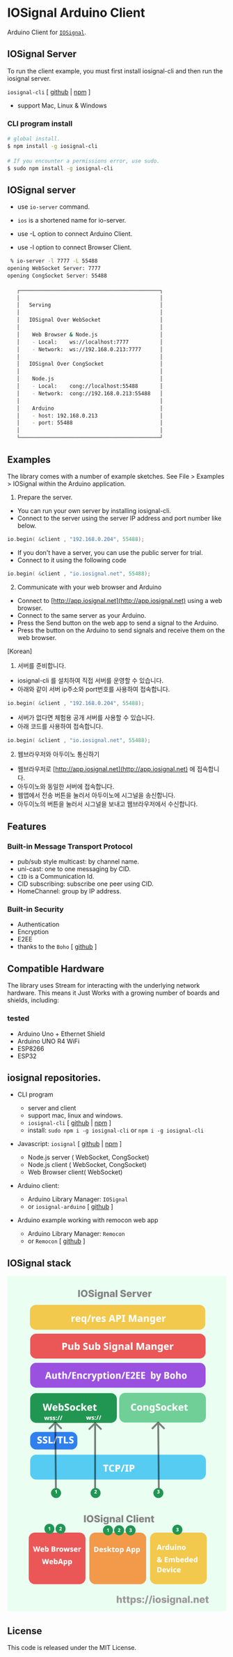 # IOSignal Arduino Client

Arduino Client for [`IOSignal`](https://github.com/remocons/iosignal).


## IOSignal Server

To run the client example, you must first install iosignal-cli and then run the iosignal server.

 `iosignal-cli` [ [github](https://github.com/remocons/iosignal-cli) | [npm](https://www.npmjs.com/package/iosignal-cli) ]
 - support Mac, Linux & Windows


### CLI program install
```sh
# global install.
$ npm install -g iosignal-cli

# If you encounter a permissions error, use sudo.
$ sudo npm install -g iosignal-cli

```
## IOSignal server

- use `io-server` command.
- `ios` is a shortened name for io-server.

- use -L option to connect Arduino Client.
- use -l option to connect Browser Client.

```sh
 % io-server -l 7777 -L 55488
opening WebSocket Server: 7777
opening CongSocket Server: 55488

   ┌─────────────────────────────────────────────┐
   │                                             │
   │   Serving                                   │
   │                                             │
   │   IOSignal Over WebSocket                   │
   │                                             │
   │    Web Browser & Node.js                    │
   │    - Local:    ws://localhost:7777          │
   │    - Network:  ws://192.168.0.213:7777      │
   │                                             │
   │   IOSignal Over CongSocket                  │
   │                                             │
   │    Node.js                                  │
   │    - Local:    cong://localhost:55488       │
   │    - Network:  cong://192.168.0.213:55488   │
   │                                             │
   │    Arduino                                  │
   │    - host: 192.168.0.213                    │
   │    - port: 55488                            │
   │                                             │
   └─────────────────────────────────────────────┘

```

## Examples

The library comes with a number of example sketches. See File > Examples > IOSignal
within the Arduino application.

1. Prepare the server.
- You can run your own server by installing iosignal-cli.
- Connect to the server using the server IP address and port number like below.
```c
io.begin( &client , "192.168.0.204", 55488);
```
- If you don't have a server, you can use the public server for trial.
- Connect to it using the following code
```c
io.begin( &client , "io.iosignal.net", 55488);
```
2. Communicate with your web browser and Arduino

- Connect to [http://app.iosignal.net](http://app.iosignal.net) using a web browser.
- Connect to the same server as your Arduino.
- Press the Send button on the web app to send a signal to the Arduino.
- Press the button on the Arduino to send signals and receive them on the web browser.

[Korean] 
1. 서버를 준비합니다.
- iosignal-cli 를 설치하여 직접 서버를 운영할 수 있습니다.
- 아래와 같이 서버 ip주소와  port번호를 사용하여 접속합니다.
```c
io.begin( &client , "192.168.0.204", 55488);
```
- 서버가 없다면 체험용 공개 서버를 사용할 수 있습니다.
- 아래 코드를 사용하여 접속합니다.
```c
io.begin( &client , "io.iosignal.net", 55488);
```
2. 웹브라우저와 아두이노 통신하기

- 웹브라우저로 [http://app.iosignal.net](http://app.iosignal.net) 에 접속합니다.
- 아두이노와 동일한 서버에 접속합니다.
- 웹앱에서 전송 버튼을 눌러서 아두이노에 시그널을 송신합니다.
- 아두이노의 버튼을 눌러서 시그널을 보내고 웹브라우저에서 수신합니다.



## Features

### Built-in Message Transport Protocol
- pub/sub style multicast: by channel name.
- uni-cast: one to one messaging by CID.
- `CID` is a Communication Id.
- CID subscribing: subscribe one peer using CID.
- HomeChannel: group by IP address.

### Built-in Security
- Authentication
- Encryption
- E2EE
- thanks to the `Boho` [ [github](https://github.com/remocons/boho-arduino) ]


## Compatible Hardware

The library uses Stream for interacting with the
underlying network hardware. This means it Just Works with a growing number of
boards and shields, including:

### tested
 - Arduino Uno + Ethernet Shield
 - Arduino UNO R4 WiFi
 - ESP8266
 - ESP32


## iosignal repositories.

- CLI program 
  - server and client
  - support mac, linux and windows.
  - `iosignal-cli` [ [github](https://github.com/remocons/iosignal-cli) | [npm](https://www.npmjs.com/package/iosignal-cli) ]
  - install: `sudo npm i -g iosignal-cli` or  `npm i -g iosignal-cli`  

- Javascript: `iosignal` [ [github](https://github.com/remocons/iosignal) | [npm](https://www.npmjs.com/package/iosignal) ]
  - Node.js server ( WebSocket, CongSocket)
  - Node.js client ( WebSocket, CongSocket)
  - Web Browser client( WebSocket)

- Arduino client: 
  - Arduino Library Manager: `IOSignal`
  - or `iosignal-arduino` [ [github](https://github.com/remocons/iosignal-arduino) ]

- Arduino example working with remocon web app
  - Arduino Library Manager: `Remocon`
  - or `Remocon` [ [github](https://github.com/remocons/remocon-arduino) ]


## IOSignal stack

![IOSignal](./img/iosignal_stack.png)

## License

This code is released under the MIT License.